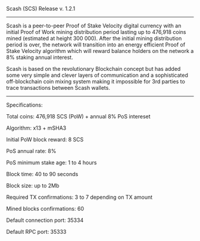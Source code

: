 Scash (SCS) Release v. 1.2.1

-----------------------------
Scash is a peer-to-peer Proof of Stake Velocity digital currency with an initial Proof of Work mining
distribution period lasting up to 476,918 coins mined (estimated at height 300 000). After the initial mining distribution 
period is over, the network will transition into an energy efficient Proof of Stake Velocity algorithm which will
reward balance holders on the network a 8% staking annual interest.

Scash is based on the revolutionary Blockchain concept but has added some very simple and clever layers
of communication and a sophisticated off-blockchain coin mixing system making it impossible for 3rd parties
to trace transactions between Scash wallets.

-----------------------------
Specifications:

Total coins: 476,918 SCS (PoW) + annual 8% PoS intereset

Algorithm: x13 + mSHA3

Initial PoW block reward: 8 SCS

PoS annual rate: 8%

PoS minimum stake age: 1 to 4 hours

Block time: 40 to 90 seconds

Block size: up to 2Mb

Required TX confirmations: 3 to 7 depending on TX amount

Mined blocks confirmations: 60

Default connection port: 35334

Default RPC port: 35333
